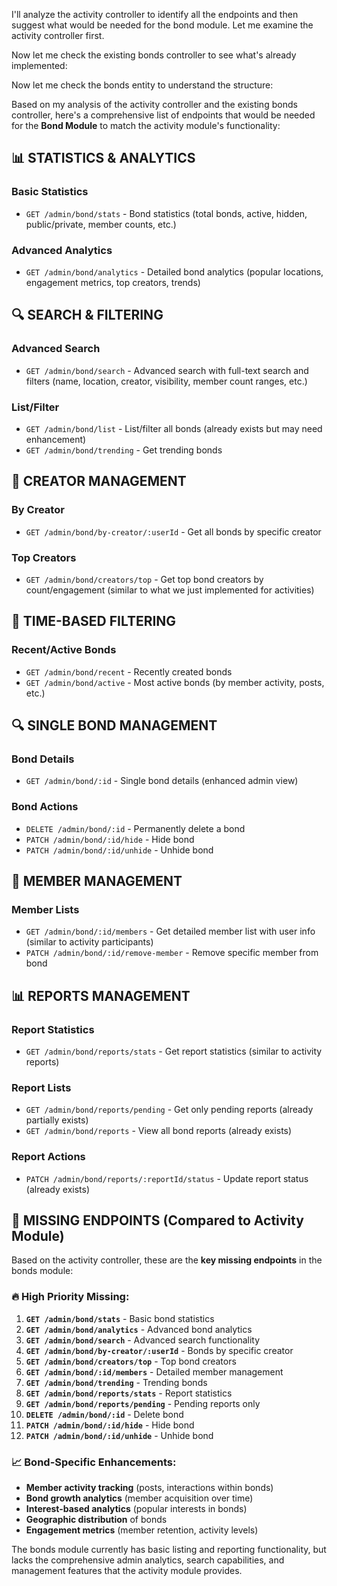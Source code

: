 I'll analyze the activity controller to identify all the endpoints and then suggest what would be needed for the bond module. Let me examine the activity controller first.

Now let me check the existing bonds controller to see what's already implemented:

Now let me check the bonds entity to understand the structure:

Based on my analysis of the activity controller and the existing bonds controller, here's a comprehensive list of endpoints that would be needed for the **Bond Module** to match the activity module's functionality:

## **📊 STATISTICS & ANALYTICS**

### **Basic Statistics**
- `GET /admin/bond/stats` - Bond statistics (total bonds, active, hidden, public/private, member counts, etc.)

### **Advanced Analytics** 
- `GET /admin/bond/analytics` - Detailed bond analytics (popular locations, engagement metrics, top creators, trends)

## **🔍 SEARCH & FILTERING**

### **Advanced Search**
- `GET /admin/bond/search` - Advanced search with full-text search and filters (name, location, creator, visibility, member count ranges, etc.)

### **List/Filter**
- `GET /admin/bond/list` - List/filter all bonds (already exists but may need enhancement)
- `GET /admin/bond/trending` - Get trending bonds

## **👥 CREATOR MANAGEMENT**

### **By Creator**
- `GET /admin/bond/by-creator/:userId` - Get all bonds by specific creator

### **Top Creators**
- `GET /admin/bond/creators/top` - Get top bond creators by count/engagement (similar to what we just implemented for activities)

## **📅 TIME-BASED FILTERING**

### **Recent/Active Bonds**
- `GET /admin/bond/recent` - Recently created bonds
- `GET /admin/bond/active` - Most active bonds (by member activity, posts, etc.)

## **🔍 SINGLE BOND MANAGEMENT**

### **Bond Details**
- `GET /admin/bond/:id` - Single bond details (enhanced admin view)

### **Bond Actions**
- `DELETE /admin/bond/:id` - Permanently delete a bond
- `PATCH /admin/bond/:id/hide` - Hide bond
- `PATCH /admin/bond/:id/unhide` - Unhide bond

## **👥 MEMBER MANAGEMENT**

### **Member Lists**
- `GET /admin/bond/:id/members` - Get detailed member list with user info (similar to activity participants)
- `PATCH /admin/bond/:id/remove-member` - Remove specific member from bond

## **📊 REPORTS MANAGEMENT**

### **Report Statistics**
- `GET /admin/bond/reports/stats` - Get report statistics (similar to activity reports)

### **Report Lists**
- `GET /admin/bond/reports/pending` - Get only pending reports (already partially exists)
- `GET /admin/bond/reports` - View all bond reports (already exists)

### **Report Actions**
- `PATCH /admin/bond/reports/:reportId/status` - Update report status (already exists)

## **🎯 MISSING ENDPOINTS (Compared to Activity Module)**

Based on the activity controller, these are the **key missing endpoints** in the bonds module:

### **🔥 High Priority Missing:**
1. **`GET /admin/bond/stats`** - Basic bond statistics
2. **`GET /admin/bond/analytics`** - Advanced bond analytics  
3. **`GET /admin/bond/search`** - Advanced search functionality
4. **`GET /admin/bond/by-creator/:userId`** - Bonds by specific creator
5. **`GET /admin/bond/creators/top`** - Top bond creators
6. **`GET /admin/bond/:id/members`** - Detailed member management
7. **`GET /admin/bond/trending`** - Trending bonds
8. **`GET /admin/bond/reports/stats`** - Report statistics
9. **`GET /admin/bond/reports/pending`** - Pending reports only
10. **`DELETE /admin/bond/:id`** - Delete bond
11. **`PATCH /admin/bond/:id/hide`** - Hide bond
12. **`PATCH /admin/bond/:id/unhide`** - Unhide bond

### **📈 Bond-Specific Enhancements:**
- **Member activity tracking** (posts, interactions within bonds)
- **Bond growth analytics** (member acquisition over time)
- **Interest-based analytics** (popular interests in bonds)
- **Geographic distribution** of bonds
- **Engagement metrics** (member retention, activity levels)

The bonds module currently has basic listing and reporting functionality, but lacks the comprehensive admin analytics, search capabilities, and management features that the activity module provides.